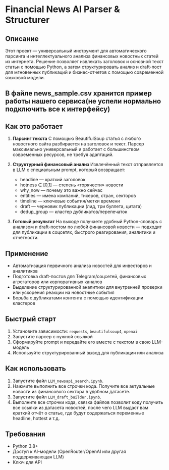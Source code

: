 # Financial News AI Parser & Structurer

## Описание

Этот проект — универсальный инструмент для автоматического парсинга и интеллектуального анализа финансовых новостных статей из интернета. Решение позволяет извлекать заголовок и основной текст статьи с помощью Python, а затем структурировать анализ и draft-пост для мгновенных публикаций и бизнес-отчетов с помощью современной языковой модели.

## В файле news_sample.csv хранится пример работы нашего сервиса(не успели нормально подключить все к интерфейсу)

## Как это работает

1. **Парсинг текста**
   С помощью BeautifulSoup статья с любого новостного сайта разбирается на заголовок и текст. Парсер максимально универсальный и работает с большинством современных ресурсов, не требуя адаптаций.

2. **Структурный финансовый анализ**
   Извлечённый текст отправляется в LLM с специальным prompt, который возвращает:
   - headline — краткий заголовок
   - hotness ∈ [0,1] — степень «горячести» новости
   - why_now — почему это важно сейчас
   - entities — имена компаний, тикеров, стран, секторов
   - timeline — ключевые события/метки времени
   - draft — черновик публикации (лид, три буллета, цитата)
   - dedup_group — кластер дубликатов/перепечаток

3. **Готовый результат**
   На выходе получаете удобный Python-словарь с анализом и draft-постом по любой финансовой новости — подходит для публикации в соцсетях, быстрого реагирования, аналитики и отчётности.

## Применение

- Автоматизация первичного анализа новостей для инвесторов и аналитиков
- Подготовка draft-постов для Telegram/соцсетей, финансовых агрегаторов или корпоративных каналов
- Выделение структурированной аналитики для внутренней проверки или ускорения реакции на новостные события
- Борьба с дубликатами контента с помощью идентификации кластеров

## Быстрый старт

1. Установите зависимости: `requests`, `beautifulsoup4`, `openai`
2. Запустите парсер с нужной ссылкой
3. Сформируйте prompt и передайте его вместе с текстом в свою LLM-модель
4. Используйте структурированный вывод для публикации или анализа

## Как использовать

1. Запустите файл `LLM_newsapi_search.ipynb`.
2. Нажмите выполнить все строчки кода. Получите все актуальные новости из финансового сектора в удобном датасете.
3. Запустите файл `LLM_draft_builder.ipynb`.
4. Выполните все строчки кода, связка файлов позволит коду получить все ссылки из датасета новостей, после чего LLM выдаст вам краткий отчёт о статье, где будут содержаться переменные headline, hottest и т.д.

## Требования

- Python 3.8+
- Доступ к AI-модели (OpenRouter/OpenAI или другая поддерживающая LLM)
- Ключ для API
